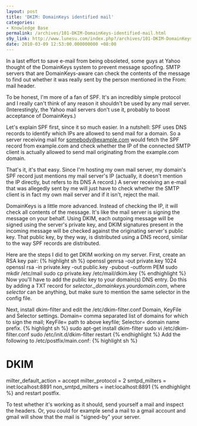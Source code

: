 ```yaml
---
layout: post
title: 'DKIM: DomainKeys identified mail'
categories:
- Knowledge Base
permalink: /archives/101-DKIM-DomainKeys-identified-mail.html
s9y_link: http://www.lunesu.com/index.php?/archives/101-DKIM-DomainKeys-identified-mail.html
date: 2010-03-09 12:53:00.000000000 +08:00
---
```

In a last effort to save e-mail from being obsoleted, some guys at Yahoo thought of the DomainKeys system to prevent message spoofing. SMTP servers that are DomainKeys-aware can check the contents of the message to find out whether it was really sent by the person mentioned in the From: mail header.

To be honest, I'm more of a fan of SPF. It's an incredibly simple protocol and I really can't think of any reason it shouldn't be used by any mail server. (Interestingly, the Yahoo mail servers don't use it, probably to boost acceptance of DomainKeys.)

Let's explain SPF first, since it so much easier. In a nutshell: SPF uses DNS records to identify which IPs are allowed to send mail for a domain. So a server receiving mail for somebody@example.com would fetch the SPF record from example.com and check whether the IP of the connected SMTP client is actually allowed to send mail originating from the example.com domain.

That's it, it's that easy. Since I'm hosting my own mail server, my domain's SPF record just mentions my mail server's IP (actually, it doesn't mention the IP directly, but refers to its DNS A record.) A server receiving an e-mail that was allegedly sent by me will just have to check whether the SMTP client is in fact my own mail server and if it isn't, reject the mail.

DomainKeys is a little more advanced. Instead of checking the IP, it will check all contents of the message. It's like the mail server is signing the message on your behalf. Using DKIM, each outgoing message will be signed using the server's private key, and DKIM signatures present in the incoming message will be checked against the originating server's public key. That public key, by they way, is distributed using a DNS record, similar to the way SPF records are distributed.

Here are the steps I did to get DKIM working on my server. First, create an RSA key pair:
{% highlight sh %}
openssl genrsa -out private.key 1024
openssl rsa -in private.key -out public.key -pubout -outform PEM
sudo mkdir /etc/mail
sudo cp private.key /etc/mail/dkim.key
{% endhighlight %}
Now you'll have to add the public key to your domain(s) DNS entry. Do this by adding a TXT record for <em>selector._domainkeys.yourdomain.com</em>, where <em>selector </em>can be anything, but make sure to mention the same selector in the config file.

Next, install dkim-filter and edit the /etc/dkim-filter.conf Domain, KeyFile and Selector settings. Domain= comma separated list of domains for which to sign the mail; KeyFile= path to above keyfile; Selector= domain name prefix.
{% highlight sh %}
sudo apt-get  install dkim-filter
sudo vi /etc/dkim-filter.conf
sudo /etc/init.d/dkim-filter restart
{% endhighlight %}
Add the following to /etc/postfix/main.conf:
{% highlight sh %}
# DKIM
milter_default_action = accept
milter_protocol = 2
smtpd_milters = inet:localhost:8891
non_smtpd_milters = inet:localhost:8891
{% endhighlight %}
and restart postfix.

To test whether it's working as it should, send yourself a mail and inspect the headers. Or, you could for example send a mail to a gmail account and gmail will show that the mail is "signed-by" your server.
